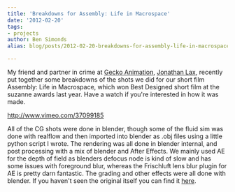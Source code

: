 ```yaml
---
title: 'Breakdowns for Assembly: Life in Macrospace'
date: '2012-02-20'
tags:
- projects
author: Ben Simonds
alias: blog/posts/2012-02-20-breakdowns-for-assembly-life-in-macrospace

---
```


My friend and partner in crime at [Gecko Animation](http://www.geckoanimation.com/), [Jonathan Lax](https://twitter.com/#!/Laxy), recently put together some breakdowns of the shots we did for our short film Assembly: Life in Macrospace, which won Best Designed short film at the suzanne awards last year. Have a watch if you're interested in how it was made. 

http://www.vimeo.com/37099185 

All of the CG shots were done in blender, though some of the fluid sim was done with realflow and then imported into blender as .obj files using a little python script I wrote. The rendering was all done in blender internal, and post processing with a mix of blender and After Effects. We mainly used AE for the depth of field as blenders defocus node is kind of slow and has some issues with foreground blur, whereas the Frischluft lens blur plugin for AE is pretty darn fantastic. The grading and other effects were all done with blender. If you haven't seen the original itself you can find it [here](http://bensimonds.com/2011/09/21/assembly-life-in-macrospace/).


